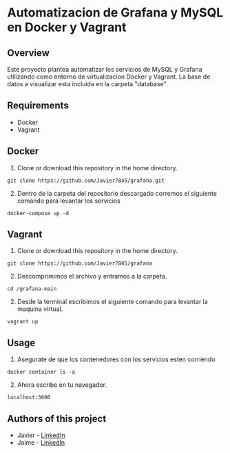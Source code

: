 # Automatizacion de Grafana y MySQL en Docker y Vagrant
## Overview
Este proyecto plantea automatizar los servicios de MySQL y Grafana utilizando como entorno de virtualizacion Docker y Vagrant. La base de datos a visualizar esta incluida en la carpeta "database".
## Requirements
- Docker
- Vagrant
## Docker
1. Clone or download this repository in the home directory.
```
git clone https://github.com/Javier7845/grafana.git
```
2. Dentro de la carpeta del repositorio descargado corremos el siguiente comando para levantar los servicios
```
docker-compose up -d
```
## Vagrant
1. Clone or download this repository in the home directory.
```
git clone https://github.com/Javier7845/grafana
```
2. Descomprimimos el archivo y entramos a la carpeta.
```
cd /grafana-main
```
2. Desde la terminal escribimos el siguiente comando para levantar la maquina virtual.
```
vagrant up
```
## Usage
1. Asegurate de que los contenedores con los servicios esten corriendo
```
docker container ls -a
```
2. Ahora escribe en tu navegador.
```
localhost:3000
```
## Authors of this project
- Javier - [LinkedIn](https://www.linkedin.com/in/javec/)
- Jaime - [LinkedIn](https://www.linkedin.com/in/jaime-astudillo-664754228/)
